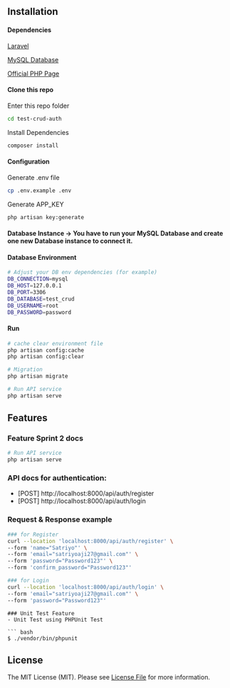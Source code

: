 
## Installation

#### Dependencies

[Laravel](https://laravel.com)

[MySQL Database]([https://www.mongodb.com/docs/drivers/php/#installation](https://dev.mysql.com/downloads/connector/j/))

[Official PHP Page](http://php.net/manual/en/mongodb.installation.php)

#### Clone this repo


Enter this repo folder

``` bash
cd test-crud-auth
```

Install Dependencies

``` bash
composer install
```

#### Configuration

Generate .env file

```bash
cp .env.example .env
```

Generate APP_KEY

``` bash
php artisan key:generate
```

#### Database Instance -> You have to run your MySQL Database and create one new Database instance to connect it.

#### Database Environment

``` bash
# Adjust your DB env dependencies (for example)
DB_CONNECTION=mysql
DB_HOST=127.0.0.1
DB_PORT=3306
DB_DATABASE=test_crud
DB_USERNAME=root
DB_PASSWORD=password
```

#### Run

``` bash
# cache clear environment file
php artisan config:cache
php artisan config:clear

# Migration 
php artisan migrate

# Run API service
php artisan serve
```

## Features

### Feature Sprint 2 docs

``` bash
# Run API service
php artisan serve
```

### API docs for authentication:
- [POST] http://localhost:8000/api/auth/register
- [POST] http://localhost:8000/api/auth/login

### Request & Response example
```bash
### for Register
curl --location 'localhost:8000/api/auth/register' \
--form 'name="Satriyo"' \
--form 'email="satriyoaji27@gmail.com"' \
--form 'password="Password123"' \
--form 'confirm_password="Password123"'

### for Login
curl --location 'localhost:8000/api/auth/login' \
--form 'email="satriyoaji27@gmail.com"' \
--form 'password="Password123"'
```

```
### Unit Test Feature
- Unit Test using PHPUnit Test

``` bash
$ ./vendor/bin/phpunit
```

## License

The MIT License (MIT). Please see [License File](LICENSE.md) for more information.
